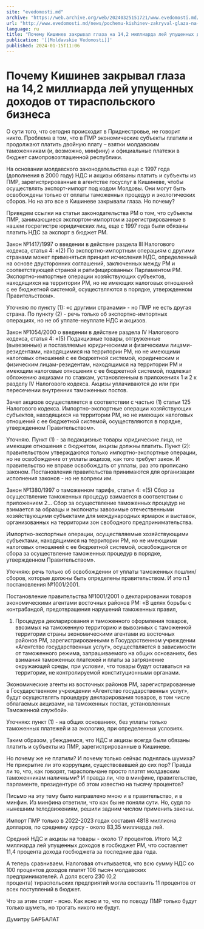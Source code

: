 ```yaml
---
site: "evedomosti.md"
archive: "https://web.archive.org/web/20240325151721/www.evedomosti.md/news/pochemu-kishinev-zakryval-glaza-na-142-milliarda-lej-upushen"
url: "http://www.evedomosti.md/news/pochemu-kishinev-zakryval-glaza-na-142-milliarda-lej-upushen"
language: ru
title: "Почему Кишинев закрывал глаза на 14,2 миллиарда лей упущенных доходов от тираспольского бизнеса"
publication: '[[Moldavskie Vedomosti]]'
published: 2024-01-15T11:06
---
```


# Почему Кишинев закрывал глаза на 14,2 миллиарда лей упущенных доходов от тираспольского бизнеса

О сути того, что сегодня происходит в Приднестровье, не говорит никто. Проблема в том, что в ПМР экономические субъекты платили и продолжают платить двойную плату – взятки молдавским таможенникам (и, возможно, минфину) и официальные платежи в бюджет самопровозглашенной республики.

На основании молдавского законодательства еще с 1997 года (дополнения в 2000 году) НДС и акцизы обязаны платить и субъекты из ПМР, зарегистрированные в агентстве госуслуг в Кишиневе, чтобы осуществлять экспорт-импорт под кодом Молдовы. Они могут быть освобождены только от оплаты таможенных процедур и экологических сборов. Но на это все в Кишиневе закрывали глаза. Но почему?

Приведем ссылки на статьи законодательства РМ о том, что субъекты ПМР, занимающиеся экспортом-импортом и зарегистрированные в нашем госрегистре юридических лиц, еще с 1997 года были обязаны платить НДС за экспорт в бюджет РМ.

Закон №1417/1997 о введении в действие раздела III Налогового кодекса, статья 4: «(2) По экспортно-импортным операциям с другими странами может применяться принцип исчисления НДС, определенный на основе двусторонних соглашений, заключенных между РМ и соответствующей страной и ратифицированных Парламентом РМ. Экспортно-импортные операции хозяйствующих субъектов, находящихся на территории РМ, но не имеющих налоговых отношений с ее бюджетной системой, осуществляются в порядке, утвержденном Правительством».

Уточняю по пункту (1): «с другими странами» - но ПМР не есть другая страна. По пункту (2) - речь только об экспортно-импортных операциях, но не об уплате-неуплате НДС и акцизов.

Закон №1054/2000 о введении в действие раздела IV Налогового кодекса, статья 4: «(5) Подакцизные товары, отгруженные (вывезенные) и поставляемые юридическими и физическими лицами-резидентами, находящимися на территории РМ, но не имеющими налоговых отношений с ее бюджетной системой, юридическим и физическим лицам-резидентам, находящимся на территории РМ и имеющим налоговые отношения с ее бюджетной системой, подлежат обложению акцизами по ставкам, установленным в приложениях 1 и 2 к разделу IV Налогового кодекса. Акцизы уплачиваются до или при пересечении внутренних таможенных постов.

Зачет акцизов осуществляется в соответствии с частью (1) статьи 125 Налогового кодекса. Импортно-экспортные операции хозяйствующих субъектов, находящихся на территории РМ, но не имеющих налоговых отношений с ее бюджетной системой, осуществляются в порядке, утвержденном Правительством».

Уточняю. Пункт (1) - за подакцизные товары юридические лица, не имеющие отношения с бюджетом, акцизы должны платить. Пункт (2): правительством утверждаются только импортно-экспортные операции, но не освобождение от уплаты акцизов, как того требует закон. И правительство не вправе освобождать от уплаты, раз это прописано законом. Постановления правительства принимаются для организации исполнения законов - но не вопреки им.

Закон №1380/1997 о таможенном тарифе, статья 4: «(5) Сбор за осуществление таможенных процедур взимается в соответствии с приложением 2… Сбор за осуществление таможенных процедур не взимается за образцы и экспонаты завозимые отечественными хозяйствующими субъектами для международных ярмарок и выставок, организованных на территории зон свободного предпринимательства.

Импортно-экспортные операции, осуществляемые хозяйствующими субъектами, находящимися на территории РМ, но не имеющими налоговых отношений с ее бюджетной системой, освобождаются от сбора за осуществление таможенных процедур в порядке, утвержденном Правительством».

Уточняю: речь только об освобождении от уплаты таможенных пошлин/сборов, которые должны быть определены правительством. И это п.1 постановления №1001/2001.

Постановление правительства №1001/2001 о декларировании товаров экономическими агентами восточных районов РМ: «В целях борьбы с контрабандой, предотвращения нарушений таможенных правил,

1. Процедура декларирования и таможенного оформления товаров, ввозимых на таможенную территорию и вывозимых с таможенной территории страны экономическими агентами из восточных районов РМ, зарегистрированными в Государственном учреждении «Агентство государственных услуг», осуществляется в зависимости от таможенного режима, запрашиваемого на общих основаниях, без взимания таможенных платежей и платы за загрязнение окружающей среды, при условии, что товары будут оставаться на территории, не контролируемой конституционными органами.

Экономические агенты из восточных районов РМ, зарегистрированные в Государственном учреждении «Агентство государственных услуг», будут осуществлять процедуру декларирования товаров, в том числе облагаемых акцизами, на таможенных постах, установленных Таможенной службой».

Уточняю: пункт (1) - на общих основаниях, без уплаты только таможенных платежей и за экологию, при определенных условиях.

Таким образом, убеждаемся, что НДС и акцизы всегда были обязаны платить и субъекты из ПМР, зарегистрированные в Кишиневе.

Но почему же не платили? И почему только сейчас поднялась шумиха? Не прикрытие ли это коррупции, существовавшей до сих пор? Правда ли то, что, как говорят, тираспольчане просто платят молдавским таможенникам наличными? И правда ли, что в минфине, правительстве, парламенте, президентуре об этом известно на тысячу процентов?

Письмо на эту тему было направлено мною и в правительство, и в минфин. Из минфина ответили, что как бы не поняли сути. Но, судя по нынешним телодвижениям, решили задним числом применить законы.

Импорт ПМР только в 2022-2023 годах составил 4818 миллиона долларов, по среднему курсу - около 83,35 миллиарда лей.

Средний НДС и акцизы на товары - около 17 процентов. Итого 14,2 миллиарда лей упущенных доходов в госбюджет РМ, что составляет 11,4 процента дохода госбюджета за последние два года.

А теперь сравниваем. Налоговая отчитывается, что всю сумму НДС со 100 процентов доходов платят 106 тысяч молдавских предпринимателей. А доля всего 230 (0,2 процента) тираспольских предприятий могла составить 11 процентов от всех поступлений в бюджет.

Что за этим стоит - ясно. Как ясно и то, что по поводу ПМР только будут только шуметь, но трогать никого не будут.

Думитру БАРБАЛАТ